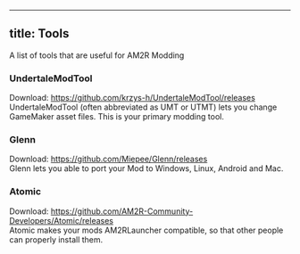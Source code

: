 
---
title: Tools
---

A list of tools that are useful for AM2R Modding

### UndertaleModTool
Download: https://github.com/krzys-h/UndertaleModTool/releases  
UndertaleModTool (often abbreviated as UMT or UTMT) lets you change GameMaker asset files. This is your primary modding tool.

### Glenn
Download: https://github.com/Miepee/Glenn/releases  
Glenn lets you able to port your Mod to Windows, Linux, Android and Mac.

### Atomic
Download: https://github.com/AM2R-Community-Developers/Atomic/releases  
Atomic makes your mods AM2RLauncher compatible, so that other people can properly install them.
